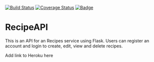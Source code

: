 [![Build Status](https://travis-ci.org/Thegaijin/RecipeAPI.svg?branch=master)](https://travis-ci.org/Thegaijin/RecipeAPI)
[![Coverage Status](https://coveralls.io/repos/github/Thegaijin/RecipeAPI/badge.svg?branch=master)](https://coveralls.io/github/Thegaijin/RecipeAPI?branch=master)
<a href="https://www.python.org/dev/peps/pep-0008/">
<img class="notice-badge" src="https://img.shields.io/badge/code%20style-pep8-orange.svg" alt="Badge"/>
</a>

# RecipeAPI

This is an API for an Recipes service using Flask. Users can register an account and login to create, edit, view and delete recipes.

Add link to Heroku here
